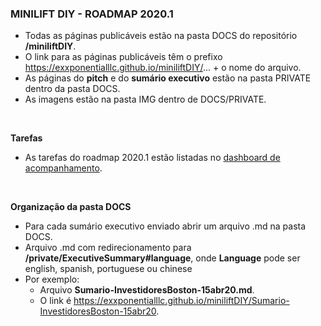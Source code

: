 <a name="start"></a>

### MINILIFT DIY - ROADMAP 2020.1 
- Todas as páginas publicáveis estão na pasta DOCS do repositório **/miniliftDIY**.
- O link para as páginas publicáveis têm o prefixo https://exxponentialllc.github.io/miniliftDIY/... + o nome do arquivo. 
- As páginas do **pitch** e do **sumário executivo** estão na pasta PRIVATE dentro da pasta DOCS.
- As imagens estão na pasta IMG dentro de DOCS/PRIVATE. 

<br>

**Tarefas**
- As tarefas do roadmap 2020.1 estão listadas no <a href="https://github.com/ExxponentialLLC/miniliftDIY/projects/1?fullscreen=true">dashboard de acompanhamento</a>. 

<br>

**Organização da pasta DOCS** <br>
- Para cada sumário executivo enviado abrir um arquivo .md na pasta DOCS. 
- Arquivo .md com redirecionamento para **/private/ExecutiveSummary#language**, onde **Language** pode ser english, spanish, portuguese ou chinese
- Por exemplo: 
  - Arquivo **Sumario-InvestidoresBoston-15abr20.md**. 
  - O link é https://exxponentialllc.github.io/miniliftDIY/Sumario-InvestidoresBoston-15abr20.

<br><br>

## 



